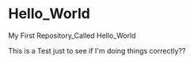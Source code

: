 # Hello_World
My First Repository_Called Hello_World

This is a Test just to see if I'm doing things correctly?? 
